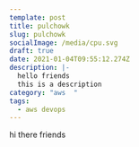 ```yaml
---
template: post
title: pulchowk
slug: pulchowk
socialImage: /media/cpu.svg
draft: true
date: 2021-01-04T09:55:12.274Z
description: |-
  hello friends 
  this is a description
category: "aws  "
tags:
  - aws devops
---
```

hi there friends